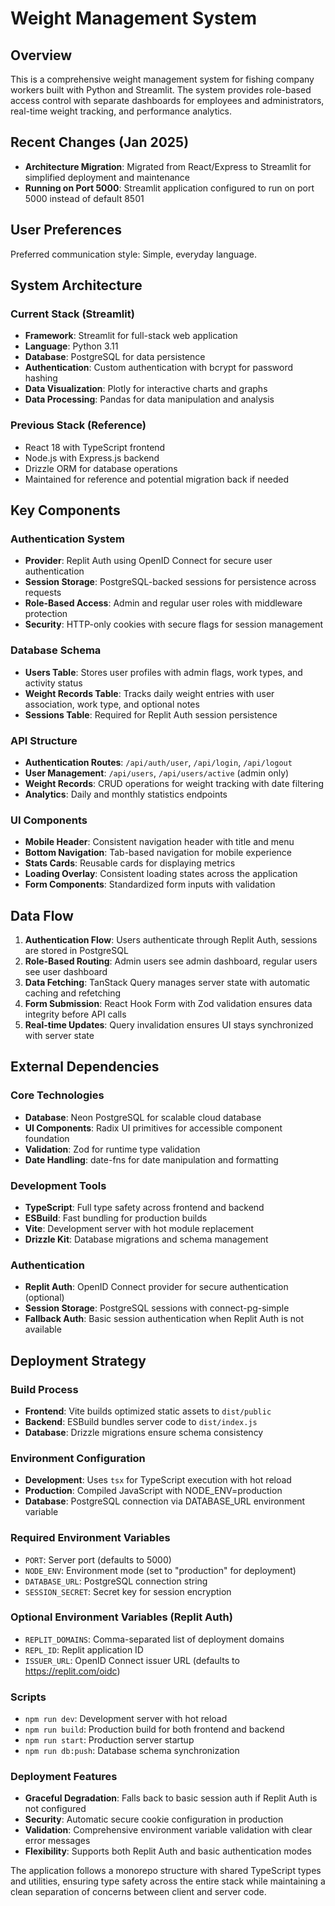 # Weight Management System

## Overview

This is a comprehensive weight management system for fishing company workers built with Python and Streamlit. The system provides role-based access control with separate dashboards for employees and administrators, real-time weight tracking, and performance analytics.

## Recent Changes (Jan 2025)
- **Architecture Migration**: Migrated from React/Express to Streamlit for simplified deployment and maintenance
- **Running on Port 5000**: Streamlit application configured to run on port 5000 instead of default 8501

## User Preferences

Preferred communication style: Simple, everyday language.

## System Architecture

### Current Stack (Streamlit)
- **Framework**: Streamlit for full-stack web application
- **Language**: Python 3.11
- **Database**: PostgreSQL for data persistence
- **Authentication**: Custom authentication with bcrypt for password hashing
- **Data Visualization**: Plotly for interactive charts and graphs
- **Data Processing**: Pandas for data manipulation and analysis

### Previous Stack (Reference)
- React 18 with TypeScript frontend
- Node.js with Express.js backend  
- Drizzle ORM for database operations
- Maintained for reference and potential migration back if needed

## Key Components

### Authentication System
- **Provider**: Replit Auth using OpenID Connect for secure user authentication
- **Session Storage**: PostgreSQL-backed sessions for persistence across requests
- **Role-Based Access**: Admin and regular user roles with middleware protection
- **Security**: HTTP-only cookies with secure flags for session management

### Database Schema
- **Users Table**: Stores user profiles with admin flags, work types, and activity status
- **Weight Records Table**: Tracks daily weight entries with user association, work type, and optional notes
- **Sessions Table**: Required for Replit Auth session persistence

### API Structure
- **Authentication Routes**: `/api/auth/user`, `/api/login`, `/api/logout`
- **User Management**: `/api/users`, `/api/users/active` (admin only)
- **Weight Records**: CRUD operations for weight tracking with date filtering
- **Analytics**: Daily and monthly statistics endpoints

### UI Components
- **Mobile Header**: Consistent navigation header with title and menu
- **Bottom Navigation**: Tab-based navigation for mobile experience
- **Stats Cards**: Reusable cards for displaying metrics
- **Loading Overlay**: Consistent loading states across the application
- **Form Components**: Standardized form inputs with validation

## Data Flow

1. **Authentication Flow**: Users authenticate through Replit Auth, sessions are stored in PostgreSQL
2. **Role-Based Routing**: Admin users see admin dashboard, regular users see user dashboard
3. **Data Fetching**: TanStack Query manages server state with automatic caching and refetching
4. **Form Submission**: React Hook Form with Zod validation ensures data integrity before API calls
5. **Real-time Updates**: Query invalidation ensures UI stays synchronized with server state

## External Dependencies

### Core Technologies
- **Database**: Neon PostgreSQL for scalable cloud database
- **UI Components**: Radix UI primitives for accessible component foundation
- **Validation**: Zod for runtime type validation
- **Date Handling**: date-fns for date manipulation and formatting

### Development Tools
- **TypeScript**: Full type safety across frontend and backend
- **ESBuild**: Fast bundling for production builds
- **Vite**: Development server with hot module replacement
- **Drizzle Kit**: Database migrations and schema management

### Authentication
- **Replit Auth**: OpenID Connect provider for secure authentication (optional)
- **Session Storage**: PostgreSQL sessions with connect-pg-simple
- **Fallback Auth**: Basic session authentication when Replit Auth is not available

## Deployment Strategy

### Build Process
- **Frontend**: Vite builds optimized static assets to `dist/public`
- **Backend**: ESBuild bundles server code to `dist/index.js`
- **Database**: Drizzle migrations ensure schema consistency

### Environment Configuration
- **Development**: Uses `tsx` for TypeScript execution with hot reload
- **Production**: Compiled JavaScript with NODE_ENV=production
- **Database**: PostgreSQL connection via DATABASE_URL environment variable

### Required Environment Variables
- `PORT`: Server port (defaults to 5000)
- `NODE_ENV`: Environment mode (set to "production" for deployment)
- `DATABASE_URL`: PostgreSQL connection string
- `SESSION_SECRET`: Secret key for session encryption

### Optional Environment Variables (Replit Auth)
- `REPLIT_DOMAINS`: Comma-separated list of deployment domains
- `REPL_ID`: Replit application ID
- `ISSUER_URL`: OpenID Connect issuer URL (defaults to https://replit.com/oidc)

### Scripts
- `npm run dev`: Development server with hot reload
- `npm run build`: Production build for both frontend and backend
- `npm run start`: Production server startup
- `npm run db:push`: Database schema synchronization

### Deployment Features
- **Graceful Degradation**: Falls back to basic session auth if Replit Auth is not configured
- **Security**: Automatic secure cookie configuration in production
- **Validation**: Comprehensive environment variable validation with clear error messages
- **Flexibility**: Supports both Replit Auth and basic authentication modes

The application follows a monorepo structure with shared TypeScript types and utilities, ensuring type safety across the entire stack while maintaining a clean separation of concerns between client and server code.